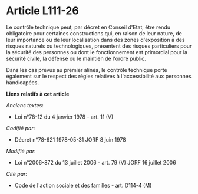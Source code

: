 # Article L111-26

Le contrôle technique peut, par décret en Conseil d'Etat, être rendu obligatoire pour certaines constructions qui, en raison
de leur nature, de leur importance ou de leur localisation dans des zones d'exposition à des risques naturels ou
technologiques, présentent des risques particuliers pour la sécurité des personnes ou dont le fonctionnement est primordial
pour la sécurité civile, la défense ou le maintien de l'ordre public.

Dans les cas prévus au premier alinéa, le contrôle technique porte également sur le respect des règles relatives à
l'accessibilité aux personnes handicapées.

**Liens relatifs à cet article**

_Anciens textes_:

  - Loi n°78-12 du 4 janvier 1978 - art. 11 (V)

_Codifié par_:

  - Décret n°78-621 1978-05-31 JORF 8 juin 1978

_Modifié par_:

  - Loi n°2006-872 du 13 juillet 2006 - art. 79 (V) JORF 16 juillet 2006

_Cité par_:

  - Code de l'action sociale et des familles - art. D114-4 (M)
